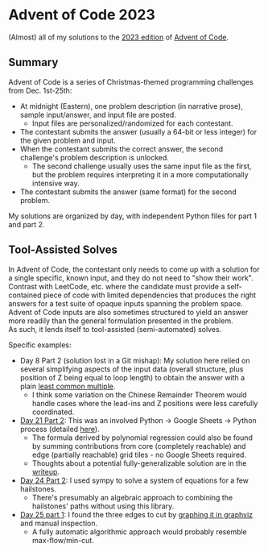 # Advent of Code 2023

(Almost) all of my solutions to the [2023 edition](https://adventofcode.com/2023) of [Advent of Code](https://adventofcode.com/2023/about).

## Summary

Advent of Code is a series of Christmas-themed programming challenges from Dec. 1st-25th:
* At midnight (Eastern), one problem description (in narrative prose), sample input/answer, and input file are posted.
  * Input files are personalized/randomized for each contestant.
* The contestant submits the answer (usually a 64-bit or less integer) for the given problem and input.
* When the contestant submits the correct answer, the second challenge's problem description is unlocked.
  * The second challenge usually uses the same input file as the first, but the problem requires interpreting it in a more computationally intensive way.
* The contestant submits the answer (same format) for the second problem.

My solutions are organized by day, with independent Python files for part 1 and part 2.

## Tool-Assisted Solves

In Advent of Code, the contestant only needs to come up with a solution for a single specific, known input, and they do not need to "show their work". <br />
Contrast with LeetCode, etc. where the candidate must provide a self-contained piece of code with limited dependencies that produces the right answers for a test suite of opaque inputs spanning the problem space. <br />
Advent of Code inputs are also sometimes structured to yield an answer more readily than the general formulation presented in the problem. <br />
As such, it lends itself to tool-assisted (semi-automated) solves.

Specific examples:
* Day 8 Part 2 (solution lost in a Git mishap): My solution here relied on several simplifying aspects of the input data (overall structure, plus position of Z being equal to loop length) to obtain the answer with a plain [least common multiple](https://en.wikipedia.org/wiki/Least_common_multiple).
  * I think some variation on the Chinese Remainder Theorem would handle cases where the lead-ins and Z positions were less carefully coordinated.
* [Day 21 Part 2](https://github.com/Russ741/2023-advent-of-code/blob/main/21/02.py): This was an involved Python -> Google Sheets -> Python process (detailed [here](https://github.com/Russ741/2023-advent-of-code/blob/main/21/README.md)).
  * The formula derived by polynomial regression could also be found by summing contributions from core (completely reachable) and edge (partially reachable) grid tiles - no Google Sheets required.
  * Thoughts about a potential fully-generalizable solution are in the [writeup](https://github.com/Russ741/2023-advent-of-code/blob/main/21/README.md).
* [Day 24 Part 2](https://github.com/Russ741/2023-advent-of-code/blob/main/24/02-sympy.py): I used sympy to solve a system of equations for a few hailstones.
  * There's presumably an algebraic approach to combining the hailstones' paths without using this library.
* [Day 25 part 1](https://github.com/Russ741/2023-advent-of-code/blob/main/25/01.py): I found the three edges to cut by [graphing it in graphviz](https://github.com/Russ741/2023-advent-of-code/blob/main/25/output.svg) and manual inspection.
  * A fully automatic algorithmic approach would probably resemble max-flow/min-cut.

